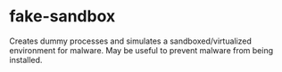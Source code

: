# fake-sandbox
Creates dummy processes and simulates a sandboxed/virtualized environment for malware. May be useful to prevent malware from being installed. 
